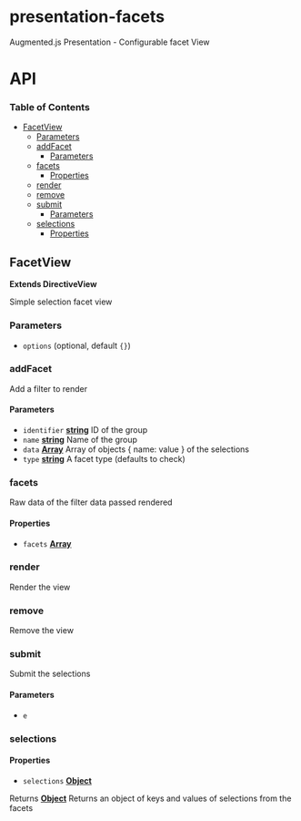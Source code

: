 # presentation-facets

Augmented.js Presentation - Configurable facet View

# API

<!-- Generated by documentation.js. Update this documentation by updating the source code. -->

### Table of Contents

-   [FacetView](#facetview)
    -   [Parameters](#parameters)
    -   [addFacet](#addfacet)
        -   [Parameters](#parameters-1)
    -   [facets](#facets)
        -   [Properties](#properties)
    -   [render](#render)
    -   [remove](#remove)
    -   [submit](#submit)
        -   [Parameters](#parameters-2)
    -   [selections](#selections)
        -   [Properties](#properties-1)

## FacetView

**Extends DirectiveView**

Simple selection facet view

### Parameters

-   `options`   (optional, default `{}`)

### addFacet

Add a filter to render

#### Parameters

-   `identifier` **[string](https://developer.mozilla.org/docs/Web/JavaScript/Reference/Global_Objects/String)** ID of the group
-   `name` **[string](https://developer.mozilla.org/docs/Web/JavaScript/Reference/Global_Objects/String)** Name of the group
-   `data` **[Array](https://developer.mozilla.org/docs/Web/JavaScript/Reference/Global_Objects/Array)** Array of objects { name: value } of the selections
-   `type` **[string](https://developer.mozilla.org/docs/Web/JavaScript/Reference/Global_Objects/String)** A facet type (defaults to check)

### facets

Raw data of the filter data passed rendered

#### Properties

-   `facets` **[Array](https://developer.mozilla.org/docs/Web/JavaScript/Reference/Global_Objects/Array)** 

### render

Render the view

### remove

Remove the view

### submit

Submit the selections

#### Parameters

-   `e`  

### selections

#### Properties

-   `selections` **[Object](https://developer.mozilla.org/docs/Web/JavaScript/Reference/Global_Objects/Object)** 

Returns **[Object](https://developer.mozilla.org/docs/Web/JavaScript/Reference/Global_Objects/Object)** Returns an object of keys and values of selections from the facets
